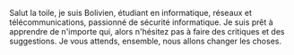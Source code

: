 Salut la toile, je suis Bolivien, étudiant en informatique, réseaux et télécommunications, passionné de sécurité informatique.
Je suis prêt à apprendre de n'importe qui, alors n'hésitez pas à faire des critiques et des suggestions.
Je vous attends, ensemble, nous allons changer les choses.
